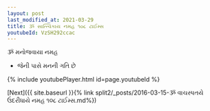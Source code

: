 ```yaml
---
layout: post
last_modified_at: 2021-03-29
title: ૐ સાત્ત્વિકાય નમહ ૧૦૮ ટાઈમ્સ
youtubeId: VzSH292ccac
---
```

 
 
 ૐ મનોજવાયા નમહ  
 
 -  જેની પાસે મનની ગતિ છે 
 
  
 
  
 
 
 
 
 
 


{% include youtubePlayer.html id=page.youtubeId %}
 
[Next]({{ site.baseurl }}{% link  split2/_posts/2016-03-15-ૐ વાચસ્પતયે ઉંદરીધાયે નમહ ૧૦૮ ટાઈમ્સ.md%})
 
